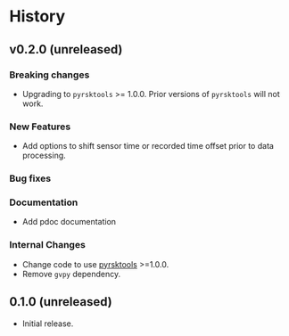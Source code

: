 # History

## v0.2.0 (unreleased)

### Breaking changes

- Upgrading to `pyrsktools` >= 1.0.0. Prior versions of `pyrsktools` will not work.

### New Features

- Add options to shift sensor time or recorded time offset prior to data processing.

### Bug fixes

### Documentation

- Add pdoc documentation

### Internal Changes

- Change code to use [pyrsktools](https://docs.rbr-global.com/pyrsktools) >=1.0.0.
- Remove `gvpy` dependency.


## 0.1.0 (unreleased)

-   Initial release.
